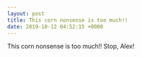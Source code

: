 ```yaml
---
layout: post
title: This corn nonsense is too much!!
date: 2019-10-12 04:52:15 +0000
---
```


This corn nonsense is too much!!
Stop, Alex!

